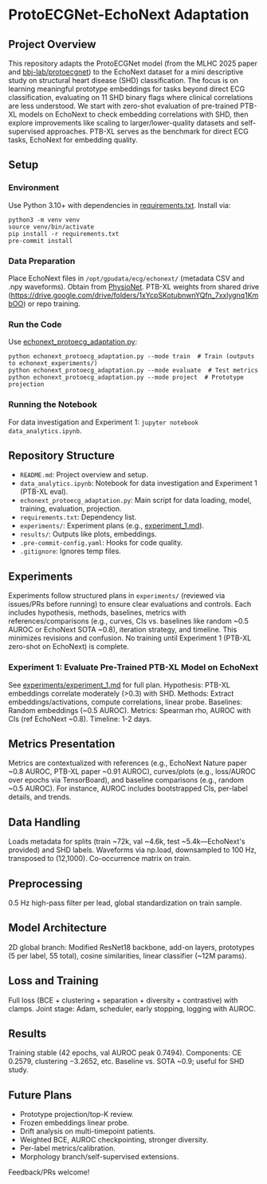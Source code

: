 
# ProtoECGNet-EchoNext Adaptation

## Project Overview
This repository adapts the ProtoECGNet model (from the MLHC 2025 paper and [bbj-lab/protoecgnet](https://github.com/bbj-lab/protoecgnet)) to the EchoNext dataset for a mini descriptive study on structural heart disease (SHD) classification. The focus is on learning meaningful prototype embeddings for tasks beyond direct ECG classification, evaluating on 11 SHD binary flags where clinical correlations are less understood. We start with zero-shot evaluation of pre-trained PTB-XL models on EchoNext to check embedding correlations with SHD, then explore improvements like scaling to larger/lower-quality datasets and self-supervised approaches. PTB-XL serves as the benchmark for direct ECG tasks, EchoNext for embedding quality.

## Setup
### Environment
Use Python 3.10+ with dependencies in [requirements.txt](requirements.txt). Install via:
```
python3 -m venv venv
source venv/bin/activate
pip install -r requirements.txt
pre-commit install
```

### Data Preparation
Place EchoNext files in `/opt/gpudata/ecg/echonext/` (metadata CSV and .npy waveforms). Obtain from [PhysioNet](https://physionet.org/content/echonext/1.0.0/). PTB-XL weights from shared drive (https://drive.google.com/drive/folders/1xYcpSKotubnwnYQfn_7xxlygnq1KmbOO) or repo training.

### Run the Code
Use [echonext_protoecg_adaptation.py](echonext_protoecg_adaptation.py):
```
python echonext_protoecg_adaptation.py --mode train  # Train (outputs to echonext_experiments/)
python echonext_protoecg_adaptation.py --mode evaluate  # Test metrics
python echonext_protoecg_adaptation.py --mode project  # Prototype projection
```

### Running the Notebook
For data investigation and Experiment 1: `jupyter notebook data_analytics.ipynb`.

## Repository Structure
- `README.md`: Project overview and setup.
- `data_analytics.ipynb`: Notebook for data investigation and Experiment 1 (PTB-XL eval).
- `echonext_protoecg_adaptation.py`: Main script for data loading, model, training, evaluation, projection.
- `requirements.txt`: Dependency list.
- `experiments/`: Experiment plans (e.g., [experiment_1.md](experiments/experiment_1.md)).
- `results/`: Outputs like plots, embeddings.
- `.pre-commit-config.yaml`: Hooks for code quality.
- `.gitignore`: Ignores temp files.

## Experiments
Experiments follow structured plans in `experiments/` (reviewed via issues/PRs before running) to ensure clear evaluations and controls. Each includes hypothesis, methods, baselines, metrics with references/comparisons (e.g., curves, CIs vs. baselines like random ~0.5 AUROC or EchoNext SOTA ~0.8), iteration strategy, and timeline. This minimizes revisions and confusion. No training until Experiment 1 (PTB-XL zero-shot on EchoNext) is complete.

### Experiment 1: Evaluate Pre-Trained PTB-XL Model on EchoNext
See [experiments/experiment_1.md](experiments/experiment_1.md) for full plan. Hypothesis: PTB-XL embeddings correlate moderately (>0.3) with SHD. Methods: Extract embeddings/activations, compute correlations, linear probe. Baselines: Random embeddings (~0.5 AUROC). Metrics: Spearman rho, AUROC with CIs (ref EchoNext ~0.8). Timeline: 1-2 days.

## Metrics Presentation
Metrics are contextualized with references (e.g., EchoNext Nature paper ~0.8 AUROC, PTB-XL paper ~0.91 AUROC), curves/plots (e.g., loss/AUROC over epochs via TensorBoard), and baseline comparisons (e.g., random ~0.5 AUROC). For instance, AUROC includes bootstrapped CIs, per-label details, and trends.

## Data Handling
Loads metadata for splits (train ~72k, val ~4.6k, test ~5.4k—EchoNext's provided) and SHD labels. Waveforms via np.load, downsampled to 100 Hz, transposed to (12,1000). Co-occurrence matrix on train.

## Preprocessing
0.5 Hz high-pass filter per lead, global standardization on train sample.

## Model Architecture
2D global branch: Modified ResNet18 backbone, add-on layers, prototypes (5 per label, 55 total), cosine similarities, linear classifier (~12M params).

## Loss and Training
Full loss (BCE + clustering + separation + diversity + contrastive) with clamps. Joint stage: Adam, scheduler, early stopping, logging with AUROC.

## Results
Training stable (42 epochs, val AUROC peak 0.7494). Components: CE 0.2579, clustering −3.2652, etc. Baseline vs. SOTA ~0.9; useful for SHD study.

## Future Plans
- Prototype projection/top-K review.
- Frozen embeddings linear probe.
- Drift analysis on multi-timepoint patients.
- Weighted BCE, AUROC checkpointing, stronger diversity.
- Per-label metrics/calibration.
- Morphology branch/self-supervised extensions.

Feedback/PRs welcome!
```

